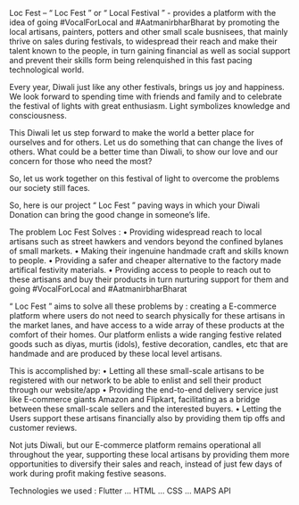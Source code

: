 Loc Fest – 
“ Loc Fest ” or “ Local Festival ” - provides a platform with the idea of going #VocalForLocal and #AatmanirbharBharat by promoting the local artisans, painters, potters and other small scale busnisees, that mainly thrive on sales during festivals, to widespread their reach and make their talent known to the people, in turn gaining financial as well as social support and prevent their skills form being relenquished in this fast pacing technological world.

Every year, Diwali just like any other festivals, brings us joy and happiness. We look forward to spending time with friends and family and to celebrate the festival of lights with great enthusiasm. Light symbolizes knowledge and consciousness. 

This Diwali let us step forward to make the world a better place for ourselves and for others. Let us do something that can change the lives of others. What could be a better time than Diwali, to show our love and our concern for those who need the most?  

So, let us work together on this festival of light to overcome the problems our society still faces. 

So, here is our project “ Loc Fest ” paving ways in which your Diwali Donation can bring the good change in someone’s life.

The problem Loc Fest Solves :
•	Providing widespread reach to local artisans such as street hawkers and vendors beyond the confined bylanes of small markets.
•	Making their ingenuine handmade craft and skills known to people.
•	Providing a safer and cheaper alternative to the factory made artifical festivity materials.
•	Providing access to people to reach out to these artisans and buy their products in turn nurturing support for them and going #VocalForLocal and #AatmanirbharBharat

“ Loc Fest ” aims to solve all these problems by : creating a E-commerce platform where users do not need to search physically for these artisans in the market lanes, and have access to a wide array of these products at the comfort of their homes. 
Our platform enlists a wide ranging festive related goods such as diyas, murtis (idols), festive decoration, candles, etc that are handmade and are produced by these local level artisans. 

This is accomplished by:
•	Letting all these small-scale artisans to be registered with our network to be able to enlist and sell their product through our website/app
•	Providing the end-to-end delivery service just like E-commerce giants Amazon and Flipkart, facilitating as a bridge between these small-scale sellers and the interested buyers.
•	Letting the Users support these artisans financially also by providing them tip offs and customer reviews.

Not juts Diwali, but our E-commerce platform remains operational all throughout the year, supporting these local artisans by providing them more opportunities to diversify their sales and reach, instead of just few days of work during profit making festive seasons.

Technologies we used :
Flutter … HTML … CSS … MAPS API
 
